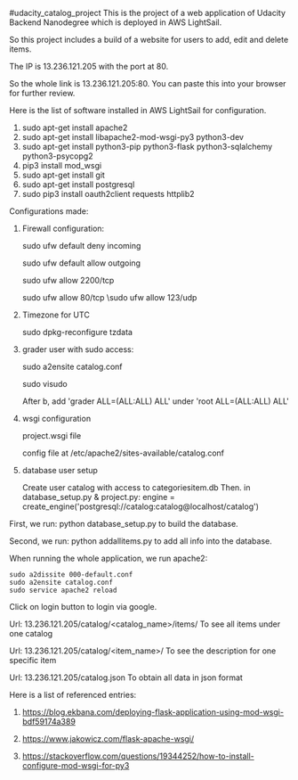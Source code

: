 #udacity_catalog_project
This is the project of a web application of Udacity Backend Nanodegree which is deployed in AWS LightSail.

So this project includes a build of a website for users to add, edit and delete items.

The IP is 13.236.121.205 with the port at 80.

So the whole link is 13.236.121.205:80. You can paste this into your browser for further review.

Here is the list of software installed in AWS LightSail for configuration.

1. sudo apt-get install apache2
2. sudo apt-get install libapache2-mod-wsgi-py3 python3-dev
3. sudo apt-get install python3-pip python3-flask python3-sqlalchemy python3-psycopg2
4. pip3 install mod_wsgi
5. sudo apt-get install git
6. sudo apt-get install postgresql
7. sudo pip3 install oauth2client requests httplib2

Configurations made:
1. Firewall configuration:

    sudo ufw default deny incoming

    sudo ufw default allow outgoing
    
    sudo ufw allow 2200/tcp
    
    sudo ufw allow 80/tcp
    \sudo ufw allow 123/udp

2. Timezone for UTC
    
    sudo dpkg-reconfigure tzdata

3. grader user with sudo access:
    
    sudo a2ensite catalog.conf
    
    sudo visudo
   
    After b, add 'grader  ALL=(ALL:ALL) ALL' under 'root    ALL=(ALL:ALL) ALL'

4. wsgi configuration

    project.wsgi file
    
    config file at /etc/apache2/sites-available/catalog.conf

5. database user setup
    
    Create user catalog with access to categoriesitem.db
    Then. in database_setup.py & project.py: 
        engine = create_engine('postgresql://catalog:catalog@localhost/catalog')


First, we run:
python database_setup.py
to build the database.

Second, we run:
python addallitems.py
to add all info into the database.

When running the whole application, we run apache2:

    sudo a2dissite 000-default.conf
    sudo a2ensite catalog.conf
    sudo service apache2 reload

Click on login button to login via google.

Url: 13.236.121.205/catalog/<catalog_name>/items/
To see all items under one catalog

Url:  13.236.121.205/catalog/<item_name>/
To see the description for one specific item

Url: 13.236.121.205/catalog.json
To obtain all data in json format

Here is a list of referenced entries:

1. https://blog.ekbana.com/deploying-flask-application-using-mod-wsgi-bdf59174a389

2. https://www.jakowicz.com/flask-apache-wsgi/

3. https://stackoverflow.com/questions/19344252/how-to-install-configure-mod-wsgi-for-py3 
